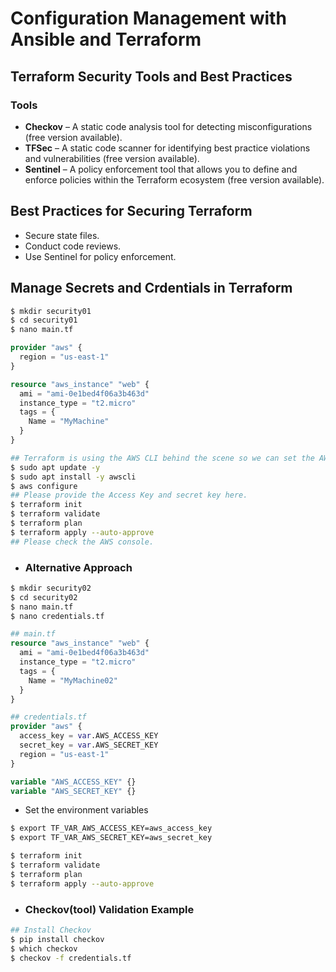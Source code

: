 # Configuration Management with Ansible and Terraform

## Terraform Security Tools and Best Practices

### Tools
- **Checkov** – A static code analysis tool for detecting misconfigurations (free version available).  
- **TFSec** – A static code scanner for identifying best practice violations and vulnerabilities (free version available).  
- **Sentinel** – A policy enforcement tool that allows you to define and enforce policies within the Terraform ecosystem (free version available).  

## Best Practices for Securing Terraform
- Secure state files.  
- Conduct code reviews.  
- Use Sentinel for policy enforcement.

## Manage Secrets and Crdentials in Terraform
```sh
$ mkdir security01
$ cd security01
$ nano main.tf
```
```tf
provider "aws" {
  region = "us-east-1"
}

resource "aws_instance" "web" {
  ami = "ami-0e1bed4f06a3b463d"
  instance_type = "t2.micro"
  tags = {
    Name = "MyMachine"
  }
}
```
```sh
## Terraform is using the AWS CLI behind the scene so we can set the AWS secret key and access key using aws configure command then we do not need to provide the secrets inside the configuration file which is treat.
$ sudo apt update -y
$ sudo apt install -y awscli
$ aws configure
## Please provide the Access Key and secret key here.
$ terraform init
$ terraform validate
$ terraform plan
$ terraform apply --auto-approve
## Please check the AWS console.
```
- ### Alternative Approach
```sh
$ mkdir security02
$ cd security02
$ nano main.tf
$ nano credentials.tf
```
```tf 
## main.tf
resource "aws_instance" "web" {
  ami = "ami-0e1bed4f06a3b463d"
  instance_type = "t2.micro"
  tags = {
    Name = "MyMachine02"
  }
}

```
```tf 
## credentials.tf
provider "aws" {
  access_key = var.AWS_ACCESS_KEY
  secret_key = var.AWS_SECRET_KEY
  region = "us-east-1"
}

variable "AWS_ACCESS_KEY" {}
variable "AWS_SECRET_KEY" {}
```
- Set the environment variables
```sh
$ export TF_VAR_AWS_ACCESS_KEY=aws_access_key
$ export TF_VAR_AWS_SECRET_KEY=aws_secret_key
```

```sh
$ terraform init
$ terraform validate
$ terraform plan
$ terraform apply --auto-approve
```

- ### Checkov(tool) Validation Example
```sh
## Install Checkov
$ pip install checkov
$ which checkov
$ checkov -f credentials.tf 
```